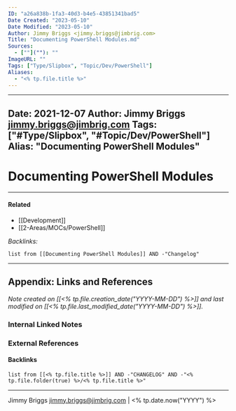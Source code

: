 ```yaml
---
ID: "a26a838b-1fa3-40d3-b4e5-43851341bad5"
Date Created: "2023-05-10"
Date Modified: "2023-05-10"
Author: Jimmy Briggs <jimmy.briggs@jimbrig.com>
Title: "Documenting PowerShell Modules.md"
Sources: 
  - [""](""): ""
ImageURL: ""
Tags: ["Type/Slipbox", "Topic/Dev/PowerShell"]
Aliases:
  - "<% tp.file.title %>"
---
```


---
Date: 2021-12-07
Author: Jimmy Briggs <jimmy.briggs@jimbrig.com>
Tags: ["#Type/Slipbox", "#Topic/Dev/PowerShell"]
Alias: "Documenting PowerShell Modules"
---

# Documenting PowerShell Modules

***

#### Related

- [[Development]]
- [[2-Areas/MOCs/PowerShell]]

*Backlinks:*

```dataview
list from [[Documenting PowerShell Modules]] AND -"Changelog"
```

***

## Appendix: Links and References

*Note created on [[<% tp.file.creation_date("YYYY-MM-DD") %>]] and last modified on [[<% tp.file.last_modified_date("YYYY-MM-DD") %>]].*

### Internal Linked Notes

### External References

#### Backlinks

```dataview
list from [[<% tp.file.title %>]] AND -"CHANGELOG" AND -"<% tp.file.folder(true) %>/<% tp.file.title %>"
```


***

Jimmy Briggs <jimmy.briggs@jimbrig.com> | <% tp.date.now("YYYY") %>